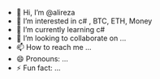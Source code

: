- 👋 Hi, I’m @alireza
- 👀 I’m interested in c# , BTC, ETH, Money
- 🌱 I’m currently learning  c#
- 💞️ I’m looking to collaborate on ...
- 📫 How to reach me ...
- 😄 Pronouns: ...
- ⚡ Fun fact: ...

<!---
alirezaxwg/alirezaxwg is a ✨ special ✨ repository because its `README.md` (this file) appears on your GitHub profile.
You can click the Preview link to take a look at your changes.
--->
